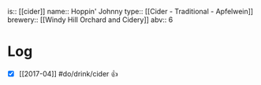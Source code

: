 is:: [[cider]]
name:: Hoppin' Johnny
type:: [[Cider - Traditional - Apfelwein]]
brewery:: [[Windy Hill Orchard and Cidery]]
abv:: 6

# Log
- [x] [[2017-04]] #do/drink/cider 👍
